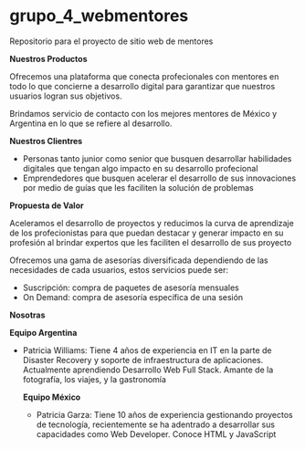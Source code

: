 # grupo_4_webmentores
Repositorio para el proyecto de sitio web de mentores

<b>Nuestros Productos </b>
<p>Ofrecemos una plataforma que conecta profecionales con mentores en todo lo que concierne a desarrollo digital para garantizar que nuestros usuarios logran sus objetivos.</p> 
<p>Brindamos servicio de contacto con los mejores mentores de México y Argentina en lo que se refiere al desarrollo.</p> 


<b>Nuestros Clientres</b>

<ul><li>Personas tanto junior como senior que busquen desarrollar habilidades digitales que tengan algo impacto en su desarrollo profecional</li>
<li>Emprendedores que busquen acelerar el desarrollo de sus innovaciones por medio de guías que les faciliten la solución de problemas </li> </ul>

<b>Propuesta de Valor</b>

<p>Aceleramos el desarrollo de proyectos y reducimos la curva de aprendizaje de los profecionistas para que puedan destacar y generar impacto en su profesión al brindar expertos que les faciliten el desarrollo de sus proyecto</p>

<p>Ofrecemos una gama de asesorías diversificada dependiendo de las necesidades de cada usuarios, estos servicios puede ser: </p>

<ul><li>Suscripción: compra de paquetes de asesoría mensuales</li>
<li>On Demand: compra de asesoría específica de una sesión</li> </ul>

<b>Nosotras</b>

<b><p>Equipo Argentina </p> </b>
<ul><li>Patricia Williams: Tiene 4 años de experiencia en IT en la parte de Disaster Recovery y soporte de infraestructura de aplicaciones. 
Actualmente aprendiendo Desarrollo Web Full Stack. Amante de la fotografía, los viajes, y la gastronomía </li>


<b><p>Equipo México </p> </b>
<ul><li>Patricia Garza: Tiene 10 años de experiencia gestionando proyectos de tecnología, recientemente se ha adentrado a desarrollar sus capacidades como Web Developer. Conoce HTML y JavaScript </li>
 </ul>
